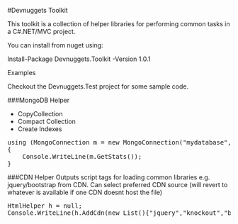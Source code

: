 #Devnuggets Toolkit

This toolkit is a collection of helper libraries for performing common tasks in a C#.NET/MVC project.

You can install from nuget using:

Install-Package Devnuggets.Toolkit -Version 1.0.1

Examples

Checkout the Devnuggets.Test project for some sample code.

###MongoDB Helper

- CopyCollection
- Compact Collection
- Create Indexes

<pre>
using (MongoConnection m = new MongoConnection("mydatabase", new MongoConnectionStringFromWebConfig()))
{
    Console.WriteLine(m.GetStats());
}
</pre>

###CDN Helper
Outputs script tags for loading common libraries e.g. jquery/bootstrap from CDN.
Can select preferred CDN source (will revert to whatever is available if one CDN doesnt host the file)
<pre>
HtmlHelper h = null;
Console.WriteLine(h.AddCdn(new List<string>(){"jquery","knockout","bootstrap","fontawesome","datatables"}, CdnSourceType.MICROSOFT_AJAX));
</pre>
